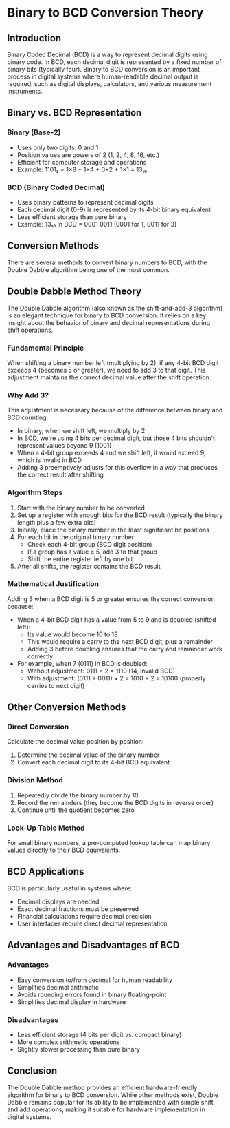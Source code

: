 # Binary to BCD Conversion Theory

## Introduction

Binary Coded Decimal (BCD) is a way to represent decimal digits using binary code. In BCD, each decimal digit is represented by a fixed number of binary bits (typically four). Binary to BCD conversion is an important process in digital systems where human-readable decimal output is required, such as digital displays, calculators, and various measurement instruments.

## Binary vs. BCD Representation

### Binary (Base-2)
- Uses only two digits: 0 and 1
- Position values are powers of 2 (1, 2, 4, 8, 16, etc.)
- Efficient for computer storage and operations
- Example: 1101₂ = 1×8 + 1×4 + 0×2 + 1×1 = 13₁₀

### BCD (Binary Coded Decimal)
- Uses binary patterns to represent decimal digits
- Each decimal digit (0-9) is represented by its 4-bit binary equivalent
- Less efficient storage than pure binary
- Example: 13₁₀ in BCD = 0001 0011 (0001 for 1, 0011 for 3)

## Conversion Methods

There are several methods to convert binary numbers to BCD, with the Double Dabble algorithm being one of the most common.

## Double Dabble Method Theory

The Double Dabble algorithm (also known as the shift-and-add-3 algorithm) is an elegant technique for binary to BCD conversion. It relies on a key insight about the behavior of binary and decimal representations during shift operations.

### Fundamental Principle

When shifting a binary number left (multiplying by 2), if any 4-bit BCD digit exceeds 4 (becomes 5 or greater), we need to add 3 to that digit. This adjustment maintains the correct decimal value after the shift operation.

### Why Add 3?

This adjustment is necessary because of the difference between binary and BCD counting:
- In binary, when we shift left, we multiply by 2
- In BCD, we're using 4 bits per decimal digit, but those 4 bits shouldn't represent values beyond 9 (1001)
- When a 4-bit group exceeds 4 and we shift left, it would exceed 9, which is invalid in BCD
- Adding 3 preemptively adjusts for this overflow in a way that produces the correct result after shifting

### Algorithm Steps

1. Start with the binary number to be converted
2. Set up a register with enough bits for the BCD result (typically the binary length plus a few extra bits)
3. Initially, place the binary number in the least significant bit positions
4. For each bit in the original binary number:
   - Check each 4-bit group (BCD digit position)
   - If a group has a value ≥ 5, add 3 to that group
   - Shift the entire register left by one bit
5. After all shifts, the register contains the BCD result

### Mathematical Justification

Adding 3 when a BCD digit is 5 or greater ensures the correct conversion because:
- When a 4-bit BCD digit has a value from 5 to 9 and is doubled (shifted left):
  - Its value would become 10 to 18
  - This would require a carry to the next BCD digit, plus a remainder
  - Adding 3 before doubling ensures that the carry and remainder work correctly
- For example, when 7 (0111) in BCD is doubled:
  - Without adjustment: 0111 × 2 = 1110 (14, invalid BCD)
  - With adjustment: (0111 + 0011) × 2 = 1010 × 2 = 10100 (properly carries to next digit)

## Other Conversion Methods

### Direct Conversion

Calculate the decimal value position by position:
1. Determine the decimal value of the binary number
2. Convert each decimal digit to its 4-bit BCD equivalent

### Division Method

1. Repeatedly divide the binary number by 10
2. Record the remainders (they become the BCD digits in reverse order)
3. Continue until the quotient becomes zero

### Look-Up Table Method

For small binary numbers, a pre-computed lookup table can map binary values directly to their BCD equivalents.

## BCD Applications

BCD is particularly useful in systems where:
- Decimal displays are needed
- Exact decimal fractions must be preserved
- Financial calculations require decimal precision
- User interfaces require direct decimal representation

## Advantages and Disadvantages of BCD

### Advantages
- Easy conversion to/from decimal for human readability
- Simplifies decimal arithmetic
- Avoids rounding errors found in binary floating-point
- Simplifies decimal display in hardware

### Disadvantages
- Less efficient storage (4 bits per digit vs. compact binary)
- More complex arithmetic operations
- Slightly slower processing than pure binary

## Conclusion

The Double Dabble method provides an efficient hardware-friendly algorithm for binary to BCD conversion. While other methods exist, Double Dabble remains popular for its ability to be implemented with simple shift and add operations, making it suitable for hardware implementation in digital systems.
